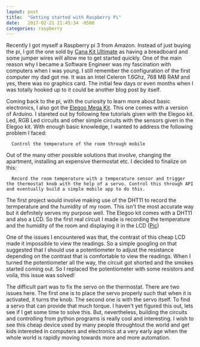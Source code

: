 ```yaml
---
layout: post
title:  "Getting started with Raspberry Pi"
date:   2017-02-21 21:45:34 -0500
categories: raspberry
---
```


Recently I got myself a Raspberry pi 3 from Amazon. Instead of just buying the pi, I got the one sold by [Cana Kit Ultimate][CanaKit] as having a breadboard and some jumper wires will allow me to get started quickly. One of the main reason why I became a Software Engineer was my fascination with computers when I was young. I still remember the configuration of the first computer my dad got me. It was an Intel Celeron 1.6Ghz, 768 MB RAM and yes, there was no graphics card. The initial few days or even months when I was totally hooked up to it could be another blog post by itself. 

Coming back to the pi, with the curiosity to learn more about basic electronics, I also got the [Elegoo Mega Kit][Elegoo-mega-kit]. This one comes with a version of Arduino. I stareted out by following few tutorials given with the Elegoo kit. Led, RGB Led circuits and other simple circuits with the sensors given in the Elegoo kit. With enough basic knowledge, I wanted to address the following problem I faced:

      Control the temperature of the room through mobile

Out of the many other possible solutions that involve, changing the apartment, installing an expensive thermostat etc. I decided to finalize on this:

      Record the room temperature with a temperature sensor and trigger the thermostat knob with the help of a servo. Control this through API and eventually build a simple mobile app to do this.

The first project would involve making use of the DHT11 to record the termperature and the humidity of my room. This isn't the most accurate way but it definitely serves my purpose well. The Elegoo kit comes with a DHT11 and also a LCD. So the first real circuit I made is recording the temperature and the humidity of the room and displaying it in the LCD (<a href="http://narendran.info/images/lcd.jpeg">Pic</a>)

One of the issues I encountered was that, the contrast of this cheap LCD made it impossible to view the readings. So a simple googling on that suggested that I should use a potentiometer to adjust the resistance depending on the contrast that is comfortable to view the readings. When I turned the potentiometer all the way, the circuit got shorted and the smokes started coming out. So I replaced the potentiometer with some resistors and voila, this issue was solved!

The difficult part was to fix the servo on the thermostat. There are two issues here. The first one is to place the servo properly such that when it is activated, it turns the knob. The second one is with the servo itself. To find a servo that can provide that much torque. I haven't yet figured this out, lets see if I get some time to solve this. But, nevertheless, building the circuits and controlling from python programs is really cool and interesting. I wish to see this cheap device used by many people throughtout the world and get kids interested in computers and electronics at a very early age when the whole world is rapidly moving towards more and more automation.


[CanaKit]: https://www.amazon.com/gp/product/B01C6Q4GLE
[Elegoo-mega-kit]: https://www.amazon.com/gp/product/B01EWNUUUA

